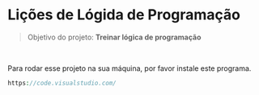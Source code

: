 # Lições de Lógida de Programação
> Objetivo do projeto: <strong>Treinar lógica de programação</strong>
<br>
<p>Para rodar esse projeto na sua máquina, por favor instale este programa.</p>

~~~php
https://code.visualstudio.com/
~~~
